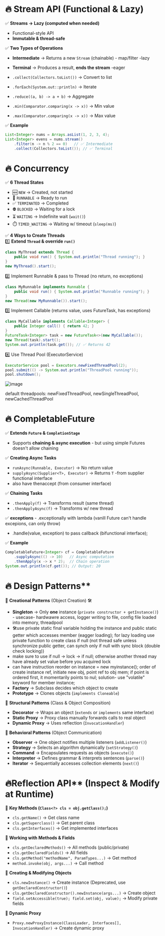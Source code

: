 # 🔥 Stream API (Functional & Lazy)

✅ **Streams → Lazy (computed when needed)**  
   - Functional-style API  
   - **Immutable & thread-safe**  

✅ **Two Types of Operations**  
   - **Intermediate** → Returns a new `Stream` (chainable) - map/filter -lazy
   - **Terminal** → Produces a result, **ends the stream**  -eager

   - `.collect(Collectors.toList())` → Convert to list  
   - `.forEach(System.out::println)` → Iterate  
   - `.reduce((a, b) -> a + b)` → Aggregate  
   - `.min(Comparator.comparing(x -> x))` → Min value  
   - `.max(Comparator.comparing(x -> x))` → Max value  

✅ **Example**  
```java
List<Integer> nums = Arrays.asList(1, 2, 3, 4);
List<Integer> evens = nums.stream()
    .filter(n -> n % 2 == 0)   // ✅ Intermediate
    .collect(Collectors.toList()); // ✅ Terminal
```
# 🔥 **Concurrency**  

✅ **6 Thread States**  
   - 🆕 `NEW` → Created, not started  
   - 🏃 `RUNNABLE` → Ready to run  
   - ✅ `TERMINATED` → Completed  
   - ⛔ `BLOCKED` → Waiting for a lock  
   - ⏳ `WAITING` → Indefinite wait (`wait()`)  
   - ⏱️ `TIMED_WAITING` → Waiting w/ timeout (`sleep(ms)`)  

✅ **4 Ways to Create Threads**  
   1️⃣ **Extend `Thread` & override `run()`**  
   ```java
   class MyThread extends Thread {
       public void run() { System.out.println("Thread running"); }
   }
   new MyThread().start();
  ```
2️⃣ Implement Runnable & pass to Thread (no return, no exceptions)
```java
class MyRunnable implements Runnable {
    public void run() { System.out.println("Runnable running"); }
}
new Thread(new MyRunnable()).start();
```
3️⃣ Implement Callable<T> (returns value, uses FutureTask, has exceptions)
```java
class MyCallable implements Callable<Integer> {
    public Integer call() { return 42; }
}
FutureTask<Integer> task = new FutureTask<>(new MyCallable());
new Thread(task).start();
System.out.println(task.get()); // ✅ Returns 42
```

4️⃣ Use Thread Pool (ExecutorService)
```java
ExecutorService pool = Executors.newFixedThreadPool(2);
pool.submit(() -> System.out.println("ThreadPool running"));
pool.shutdown();
```
![image](https://github.com/user-attachments/assets/8d316374-8e99-4522-8f0e-cb1f44ac35be)


default threadpools: newFixedThreadPool, newSingleThreadPool, newCachedThreadPool

# 🔥 CompletableFuture 

✅ **Extends `Future` & `CompletionStage`**  
   - Supports **chaining & async execution** - but using simple Futures doesn't allow chaining

✅ **Creating Async Tasks**  
   - `runAsync(Runnable, Executor)` → No return value  
   - `supplyAsync(Supplier<T>, Executor)` → Returns `T`  -from supplier functional interface
   - also have thenaccept (from consumer interface)

✅ **Chaining Tasks**  
   - `.thenApply(f)` → Transforms result (same thread)  
   - `.thenApplyAsync(f)` → Transforms w/ new thread

✅ **exceptions**  - .exceptionally with lambda (vanill Future can't handle excepions, can only throw)
- .handle(value, exception) to pass callback (bifunctional interface); 

✅ **Example**  
```java
CompletableFuture<Integer> cf = CompletableFuture
    .supplyAsync(() -> 10)   // Async computation
    .thenApply(x -> x * 2);  // Chain operation
System.out.println(cf.get()); // Output: 20
```

# 🔥  Design Patterns**  

🔹 **Creational Patterns** (Object Creation)   🛠️
   - **Singleton** → Only **one** instance (`private constructor + getInstance()`) - usecase- hardwawre access, logger writing to file, config file loaded into memory, threadpool
   - 🛠️use private static final variable holding the instance and public static getter which accesses member (eagger loading); for lazy loading use private function to create class if null (not thread safe unless synchronize public getter, can synch only if null with sync block (double check locking))
   - make sure to use if null -> lock -> if null; otherwise another thread may have already set value before you acquired lock
   - can have instruction reorder on instance = new myinstance(); order of create instance ref, initiate new obj, point ref to obj mem; if point is ordered first, it momentarily points to nul; solution- use "volatile" keyword for member instance; 
   - **Factory** → Subclass decides which object to create  
   - **Prototype** → Clones objects (`implements Cloneable`)  

🔹 **Structural Patterns** (Class & Object Composition)  
   - **Decorator** → Wraps an object (`extends` or `implements` same interface)  
   - **Static Proxy** → Proxy class manually forwards calls to real object  
   - **Dynamic Proxy** → Uses reflection (`InvocationHandler`)  

🔹 **Behavioral Patterns** (Object Communication)  
   -  **Observer** → One object notifies multiple listeners (`addListener()`)  
   -  **Strategy** → Selects an algorithm dynamically (`setStrategy()`)  
   -  **Command** → Encapsulates requests as objects (`execute()`)  
   -  **Interpreter** → Defines grammar & interprets sentences (`parse()`)  
   -  **Iterator** → Sequentially accesses collection elements (`next()`)

# 🔥Reflection API** (Inspect & Modify at Runtime)  

🔹 **Key Methods (`Class<?> cls = obj.getClass();`)**  
   - `cls.getName()` → Get class name  
   - `cls.getSuperclass()` → Get parent class  
   - `cls.getInterfaces()` → Get implemented interfaces  

🔹 **Working with Methods & Fields**  
   - `cls.getDeclaredMethods()` → All methods (public/private)  
   - `cls.getDeclaredFields()` → All fields  
   - `cls.getMethod("methodName", ParamTypes...)` → Get method  
   - `method.invoke(obj, args...)` → Call method  

🔹 **Creating & Modifying Objects**  
   - `cls.newInstance()` → Create instance (Deprecated, use `getDeclaredConstructor()`)  
   - `cls.getDeclaredConstructor().newInstance(args...)` → Create object  
   - `field.setAccessible(true); field.set(obj, value);` → Modify private fields  

🔹 **Dynamic Proxy**  
   - `Proxy.newProxyInstance(ClassLoader, Interfaces[], InvocationHandler)` → Create dynamic proxy  



